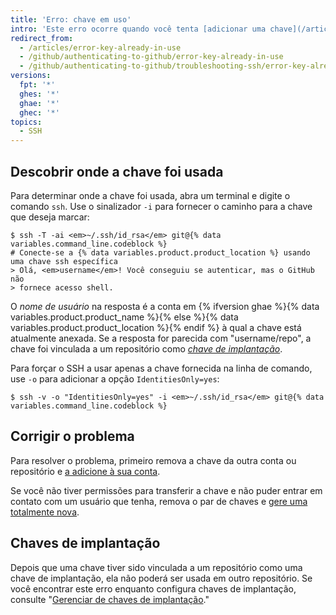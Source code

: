 ```yaml
---
title: 'Erro: chave em uso'
intro: 'Este erro ocorre quando você tenta [adicionar uma chave](/articles/adding-a-new-ssh-key-to-your-github-account) que já foi adicionada a outra conta ou repositório.'
redirect_from:
  - /articles/error-key-already-in-use
  - /github/authenticating-to-github/error-key-already-in-use
  - /github/authenticating-to-github/troubleshooting-ssh/error-key-already-in-use
versions:
  fpt: '*'
  ghes: '*'
  ghae: '*'
  ghec: '*'
topics:
  - SSH
---
```


## Descobrir onde a chave foi usada

Para determinar onde a chave foi usada, abra um terminal e digite o comando `ssh`. Use o sinalizador `-i` para fornecer o caminho para a chave que deseja marcar:

```shell
$ ssh -T -ai <em>~/.ssh/id_rsa</em> git@{% data variables.command_line.codeblock %}
# Conecte-se a {% data variables.product.product_location %} usando uma chave ssh específica
> Olá, <em>username</em>! Você conseguiu se autenticar, mas o GitHub não
> fornece acesso shell.
```

O *nome de usuário* na resposta é a conta em {% ifversion ghae %}{% data variables.product.product_name %}{% else %}{% data variables.product.product_location %}{% endif %} à qual a chave está atualmente anexada. Se a resposta for parecida com "username/repo", a chave foi vinculada a um repositório como [*chave de implantação*](/guides/managing-deploy-keys#deploy-keys).


Para forçar o SSH a usar apenas a chave fornecida na linha de comando, use `-o` para adicionar a opção `IdentitiesOnly=yes`:

```shell
$ ssh -v -o "IdentitiesOnly=yes" -i <em>~/.ssh/id_rsa</em> git@{% data variables.command_line.codeblock %}
```

## Corrigir o problema

Para resolver o problema, primeiro remova a chave da outra conta ou repositório e [a adicione à sua conta](/articles/adding-a-new-ssh-key-to-your-github-account).

Se você não tiver permissões para transferir a chave e não puder entrar em contato com um usuário que tenha, remova o par de chaves e [gere uma totalmente nova](/articles/generating-a-new-ssh-key-and-adding-it-to-the-ssh-agent).

## Chaves de implantação

Depois que uma chave tiver sido vinculada a um repositório como uma chave de implantação, ela não poderá ser usada em outro repositório.  Se você encontrar este erro enquanto configura chaves de implantação, consulte "[Gerenciar de chaves de implantação](/guides/managing-deploy-keys)."

